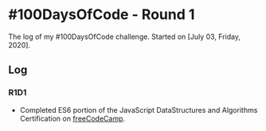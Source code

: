 # #100DaysOfCode - Round 1

The log of my #100DaysOfCode challenge. Started on [July 03, Friday, 2020].

## Log

### R1D1

- Completed ES6 portion of the JavaScript DataStructures and Algorithms Certification on [freeCodeCamp](freecodecamp.org).
